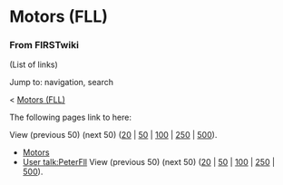 # Motors (FLL)

### From FIRSTwiki

(List of links)

Jump to: navigation, search

&lt; [Motors (FLL)](/index.php?title=Motors_%28FLL%29&redirect=no "Motors
\(FLL\)" )  

The following pages link to here:

View (previous 50) (next 50)
([20](/index.php?title=Special:Whatlinkshere/Motors_%28FLL%29&limit=20&from=0
"Special:Whatlinkshere/Motors \(FLL\)" ) |
[50](/index.php?title=Special:Whatlinkshere/Motors_%28FLL%29&limit=50&from=0
"Special:Whatlinkshere/Motors \(FLL\)" ) |
[100](/index.php?title=Special:Whatlinkshere/Motors_%28FLL%29&limit=100&from=0
"Special:Whatlinkshere/Motors \(FLL\)" ) |
[250](/index.php?title=Special:Whatlinkshere/Motors_%28FLL%29&limit=250&from=0
"Special:Whatlinkshere/Motors \(FLL\)" ) |
[500](/index.php?title=Special:Whatlinkshere/Motors_%28FLL%29&limit=500&from=0
"Special:Whatlinkshere/Motors \(FLL\)" )).

  * [Motors](Motors "Motors" )
  * [User talk:PeterFll](User_talk:PeterFll "User talk:PeterFll" )
View (previous 50) (next 50)
([20](/index.php?title=Special:Whatlinkshere/Motors_%28FLL%29&limit=20&from=0
"Special:Whatlinkshere/Motors \(FLL\)" ) |
[50](/index.php?title=Special:Whatlinkshere/Motors_%28FLL%29&limit=50&from=0
"Special:Whatlinkshere/Motors \(FLL\)" ) |
[100](/index.php?title=Special:Whatlinkshere/Motors_%28FLL%29&limit=100&from=0
"Special:Whatlinkshere/Motors \(FLL\)" ) |
[250](/index.php?title=Special:Whatlinkshere/Motors_%28FLL%29&limit=250&from=0
"Special:Whatlinkshere/Motors \(FLL\)" ) |
[500](/index.php?title=Special:Whatlinkshere/Motors_%28FLL%29&limit=500&from=0
"Special:Whatlinkshere/Motors \(FLL\)" )).

